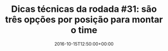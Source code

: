---
layout: post
title: "Dicas técnicas da rodada #31: são três opções por posição para montar o time"
date: 2016-10-15T12:50:00+00:00
external_link: "http://globoesporte.globo.com/cartola-fc/dicas/noticia/2016/10/dicas-tecnicas-da-rodada-31-sao-tres-opcoes-por-posicao-para-montar-o-time.html"
categories: news globo.com
---